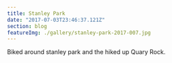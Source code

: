 ```yaml
---
title: Stanley Park
date: "2017-07-03T23:46:37.121Z"
section: blog
featureImg: ./gallery/stanley-park-2017-007.jpg
---
```


Biked around stanley park and the hiked up Quary Rock.
